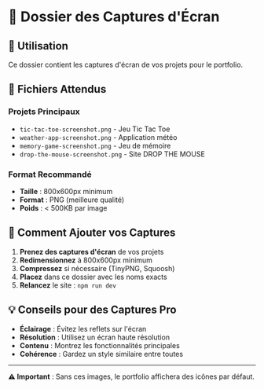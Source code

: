 # 📸 **Dossier des Captures d'Écran**

## 🎯 **Utilisation**
Ce dossier contient les captures d'écran de vos projets pour le portfolio.

## 📁 **Fichiers Attendus**

### **Projets Principaux**
- `tic-tac-toe-screenshot.png` - Jeu Tic Tac Toe
- `weather-app-screenshot.png` - Application météo  
- `memory-game-screenshot.png` - Jeu de mémoire
- `drop-the-mouse-screenshot.png` - Site DROP THE MOUSE

### **Format Recommandé**
- **Taille** : 800x600px minimum
- **Format** : PNG (meilleure qualité)
- **Poids** : < 500KB par image

## 🚀 **Comment Ajouter vos Captures**

1. **Prenez des captures d'écran** de vos projets
2. **Redimensionnez** à 800x600px minimum
3. **Compressez** si nécessaire (TinyPNG, Squoosh)
4. **Placez** dans ce dossier avec les noms exacts
5. **Relancez** le site : `npm run dev`

## 💡 **Conseils pour des Captures Pro**

- **Éclairage** : Évitez les reflets sur l'écran
- **Résolution** : Utilisez un écran haute résolution
- **Contenu** : Montrez les fonctionnalités principales
- **Cohérence** : Gardez un style similaire entre toutes

---

**⚠️ Important** : Sans ces images, le portfolio affichera des icônes par défaut.


